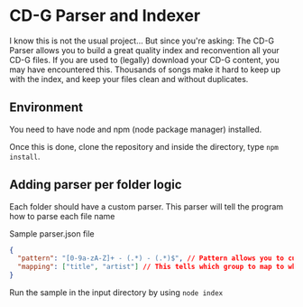 # CD-G Parser and Indexer

I know this is not the usual project... But since you're asking:
The CD-G Parser allows you to build a great quality index and reconvention all your CD-G files.
If you are used to (legally) download your CD-G content, you may have encountered this.
Thousands of songs make it hard to keep up with the index, and keep your files clean and without duplicates.

## Environment
You need to have node and npm (node package manager) installed.

Once this is done, clone the repository and inside the directory, type ```npm install```.

## Adding parser per folder logic
Each folder should have a custom parser.
This parser will tell the program how to parse each file name

Sample parser.json file
```json
{
  "pattern": "[0-9a-zA-Z]+ - (.*) - (.*)$", // Pattern allows you to customize the capturing groups
  "mapping": ["title", "artist"] // This tells which group to map to which entry. Available entries are : id, title, artist
}
```

Run the sample in the input directory by using ```node index```